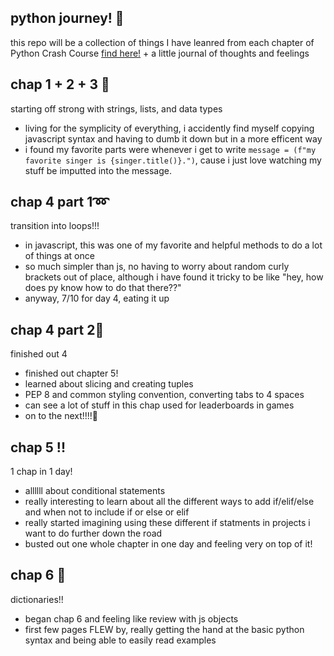 
## python journey! 🐍 
this repo will be a collection of things I have leanred from each chapter of Python Crash Course [find here!](https://www.amazon.com/Python-Crash-Course-2nd-Edition/dp/1593279280) + a little journal of thoughts and feelings 

## chap 1 + 2 + 3 🫣
starting off strong with strings, lists, and data types
- living for the symplicity of everything, i accidently find myself copying javascript syntax and having to dumb it down but in a more efficent way
- i found my favorite parts were whenever i get to write `message = (f"my favorite singer is {singer.title()}.")`, cause i just love watching my stuff be imputted into the message. 

## chap 4 part 1➿
transition into loops!!!
- in javascript, this was one of my favorite and helpful methods to do a lot of things at once
- so much simpler than js, no having to worry about random curly brackets out of place, although i have found it tricky to be like "hey, how does py know how to do that there??"
- anyway, 7/10 for day 4, eating it up

## chap 4 part 2🍰
finished out 4 
- finished out chapter 5!
- learned about slicing and creating tuples
- PEP 8 and common styling convention, converting tabs to 4 spaces
- can see a lot of stuff in this chap used for leaderboards in games 
- on to the next!!!!🚀

## chap 5 !!
1 chap in 1 day!
- allllll about conditional statements 
- really interesting to learn about all the different ways to add if/elif/else and when not to include if or else or elif
- really started imagining using these different if statments in projects i want to do further down the road
- busted out one whole chapter in one day and feeling very on top of it!

## chap 6 📘
dictionaries!!
- began chap 6 and feeling like review with js objects
- first few pages FLEW by, really getting the hand at the basic python syntax and being able to easily read examples 
